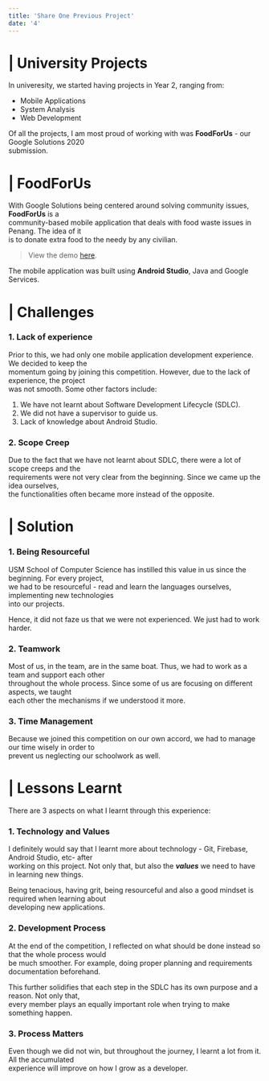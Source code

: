```yaml
---
title: 'Share One Previous Project'
date: '4'
---
```


# | University Projects
In univeresity, we started having projects in Year 2, ranging from:
- Mobile Applications
- System Analysis
- Web Development

Of all the projects, I am most proud of working with was **FoodForUs** - our Google Solutions 2020  
submission. 

# | FoodForUs
With Google Solutions being centered around solving community issues, **FoodForUs** is a  
community-based mobile application that deals with food waste issues in Penang. The idea of it  
is to donate extra food to the needy by any civilian.

> View the demo [here](https://www.youtube.com/watch?v=URb7_GEj3tg&feature=youtu.be).

The mobile application was built using **Android Studio**, Java and Google Services.

# | Challenges
### 1. Lack of experience
Prior to this, we had only one mobile application development experience. We decided to keep the  
momentum going by joining this competition. However, due to the lack of experience, the project  
was not smooth. Some other factors include:
1. We have not learnt about Software Development Lifecycle (SDLC).
2. We did not have a supervisor to guide us.
3. Lack of knowledge about Android Studio.

### 2. Scope Creep
Due to the fact that we have not learnt about SDLC, there were a lot of scope creeps and the  
requirements were not very clear from the beginning. Since we came up the idea ourselves,  
the functionalities often became more instead of the opposite.

# | Solution
### 1. Being Resourceful
USM School of Computer Science has instilled this value in us since the beginning. For every project,  
we had to be resourceful - read and learn the languages ourselves, implementing new technologies  
into our projects.

Hence, it did not faze us that we were not experienced. We just had to work harder.

### 2. Teamwork
Most of us, in the team, are in the same boat. Thus, we had to work as a team and support each other  
throughout the whole process. Since some of us are focusing on different aspects, we taught  
each other the mechanisms if we understood it more.

### 3. Time Management
Because we joined this competition on our own accord, we had to manage our time wisely in order to  
prevent us neglecting our schoolwork as well.

# | Lessons Learnt
There are 3 aspects on what I learnt through this experience:
### 1. Technology and Values
I definitely would say that I learnt more about technology - Git, Firebase, Android Studio, etc- after  
working on this project. Not only that, but also the ***values*** we need to have in learning new things.

Being tenacious, having grit, being resourceful and also a good mindset is required when learning about  
developing new applications.

### 2. Development Process
At the end of the competition, I reflected on what should be done instead so that the whole process would  
be much smoother. For example, doing proper planning and requirements documentation beforehand.

This further solidifies that each step in the SDLC has its own purpose and a reason. Not only that,  
every member plays an equally important role when trying to make something happen.

### 3. Process Matters
Even though we did not win, but throughout the journey, I learnt a lot from it. All the accumulated  
experience will improve on how I grow as a developer.